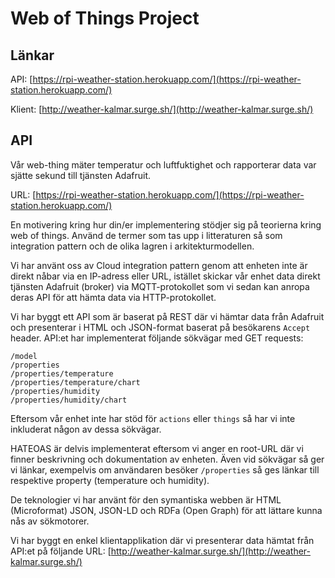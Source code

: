 # Web of Things Project

## Länkar

API: [https://rpi-weather-station.herokuapp.com/](https://rpi-weather-station.herokuapp.com/)

Klient: [http://weather-kalmar.surge.sh/](http://weather-kalmar.surge.sh/)

## API

Vår web-thing mäter temperatur och luftfuktighet och rapporterar data var sjätte sekund till tjänsten Adafruit.


URL: [https://rpi-weather-station.herokuapp.com/](https://rpi-weather-station.herokuapp.com/)

En motivering kring hur din/er implementering stödjer sig på teorierna kring web of things. Använd de termer som tas upp i litteraturen så som integration pattern och de olika lagren i arkitekturmodellen.

Vi har använt oss av Cloud integration pattern genom att enheten inte är direkt nåbar via en IP-adress eller URL, istället skickar vår enhet data direkt tjänsten Adafruit (broker) via MQTT-protokollet som vi sedan kan anropa deras API för att hämta data via HTTP-protokollet. 

Vi har byggt ett API som är baserat på REST där vi hämtar data från Adafruit och presenterar i HTML och JSON-format baserat på besökarens `Accept` header. API:et har implementerat följande sökvägar med GET requests:

```
/model
/properties
/properties/temperature
/properties/temperature/chart
/properties/humidity
/properties/humidity/chart
```

Eftersom vår enhet inte har stöd för `actions` eller `things` så har vi inte inkluderat någon av dessa sökvägar.

HATEOAS är delvis implementerat eftersom vi anger en root-URL där vi finner beskrivning och dokumentation av enheten. Även vid sökvägar så ger vi länkar, exempelvis om användaren besöker `/properties` så ges länkar till respektive property (temperature och humidity).

De teknologier vi har använt för den symantiska webben är HTML (Microformat) JSON, JSON-LD och RDFa (Open Graph) för att lättare kunna nås av sökmotorer.

Vi har byggt en enkel klientapplikation där vi presenterar data hämtat från API:et på följande URL: [http://weather-kalmar.surge.sh/](http://weather-kalmar.surge.sh/)